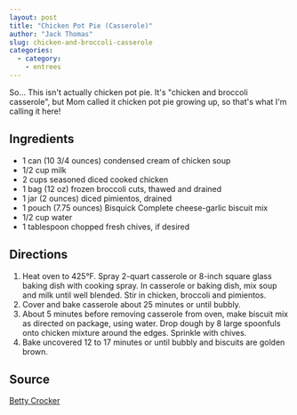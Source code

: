 ```yaml
---
layout: post
title: "Chicken Pot Pie (Casserole)"
author: "Jack Thomas"
slug: chicken-and-broccoli-casserole
categories:
  - category:
    - entrees
---
```


So... This isn't actually chicken pot pie. It's "chicken and broccoli casserole", but Mom called it chicken pot pie growing up, so that's what I'm calling it here!

## Ingredients

- 1 can (10 3/4 ounces) condensed cream of chicken soup
- 1/2 cup milk
- 2 cups seasoned diced cooked chicken
- 1 bag (12 oz) frozen broccoli cuts, thawed and drained
- 1 jar (2 ounces) diced pimientos, drained
- 1 pouch (7.75 ounces) Bisquick Complete cheese-garlic biscuit mix
- 1/2 cup water
- 1 tablespoon chopped fresh chives, if desired

## Directions

1. Heat oven to 425°F. Spray 2-quart casserole or 8-inch square glass baking dish with cooking spray. In casserole or baking dish, mix soup and milk until well blended. Stir in chicken, broccoli and pimientos.
2. Cover and bake casserole about 25 minutes or until bubbly.
3. About 5 minutes before removing casserole from oven, make biscuit mix as directed on package, using water. Drop dough by 8 large spoonfuls onto chicken mixture around the edges. Sprinkle with chives.
4. Bake uncovered 12 to 17 minutes or until bubbly and biscuits are golden brown. 

## Source

[Betty Crocker](https://www.bettycrocker.com/recipes/chicken-and-broccoli-casserole-with-cheesy-biscuit-topping/df01fdae-1980-40f0-887a-de5f90fae308)
